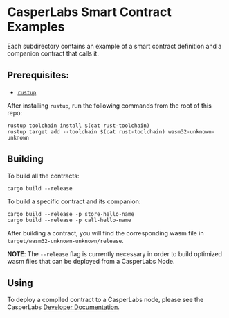# CasperLabs Smart Contract Examples

Each subdirectory contains an example of a smart contract definition and a companion contract that calls it.

## Prerequisites:

* [`rustup`](https://rustup.rs/)

After installing `rustup`, run the following commands from the root of this repo:

```
rustup toolchain install $(cat rust-toolchain)
rustup target add --toolchain $(cat rust-toolchain) wasm32-unknown-unknown
```

## Building

To build all the contracts:

```
cargo build --release
```

To build a specific contract and its companion:

```
cargo build --release -p store-hello-name
cargo build --release -p call-hello-name
```

After building a contract, you will find the corresponding wasm file in `target/wasm32-unknown-unknown/release`.

**NOTE**: The `--release` flag is currently necessary in order to build optimized wasm files that can be deployed from a CasperLabs Node.

## Using

To deploy a compiled contract to a CasperLabs node, please see the CasperLabs [Developer Documentation](https://github.com/CasperLabs/CasperLabs/blob/dev/DEVELOPER.md#deploying-data).
